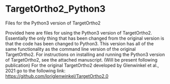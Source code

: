 # TargetOrtho2_Python3
Files for the Python3 version of TargetOrtho2

Provided here are files for using the Python3 version of TargetOrtho2.
Essentially the only thing that has been changed from the original version is that the code has been changed to Python3. 
This version has all of the same functionality as the command line version of the original TargetOrtho2.
For instructions on installing and running the Python3 version of TargetOrtho2, see the attached manuscript. (Will be present following publication)
For the original TargetOrtho2 developed by Glenwinkel et al., 2021 go to the following link: https://github.com/loriglenwinkel/TargetOrtho2.0
